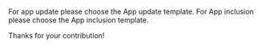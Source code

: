 For app update please choose the App update template. For App inclusion please choose the App inclusion template.

Thanks for your contribution!
